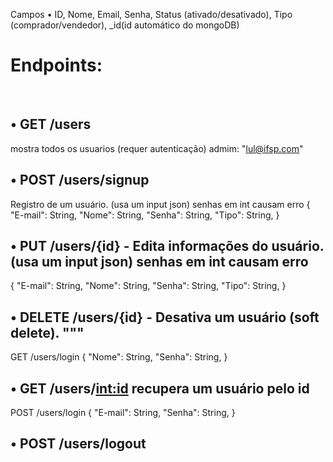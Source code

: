 Campos
• ID, Nome, Email, Senha, Status (ativado/desativado), Tipo (comprador/vendedor), _id(id automático do mongoDB)
# Endpoints:
</br>

## • GET /users
mostra todos os usuarios (requer autenticação) admim: "lul@ifsp.com"
</br>

## • POST /users/signup
Registro de um usuário. (usa um input json) senhas em int causam erro
{
        "E-mail": String,
        "Nome": String,
        "Senha": String,
        "Tipo": String,
    }
    </br>
## • PUT /users/{id} - Edita informações do usuário. (usa um input json) senhas em int causam erro
{
        "E-mail": String,
        "Nome": String,
        "Senha": String,
        "Tipo": String,
    }
    </br>
## • DELETE /users/{id} - Desativa um usuário (soft delete). """
  GET /users/login
	{
        "Nome": String,
        "Senha": String,
    }
    </br>
## • GET /users/<int:id> recupera um usuário pelo id
 POST /users/login 
{
        "E-mail": String,
        "Senha": String,
    }
## • POST /users/logout 
